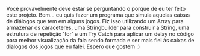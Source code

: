 Você provavelmente deve estar se perguntando o porque de eu ter feito este projeto. Bem... eu quis fazer um programa que simula aquelas caixas de diálogos que tem em alguns jogos. Fiz isso utilizando um Array para armazenar os caraceteres, uma Stringbuilder para construir a String, uma estrutura de repetição 'for' e um Try Catch para aplicar um delay no código para melhor visualização da fala sendo formada e ser mais fiel às caixas de dialogos dos jogos que eu falei. Espero que gostem :)
